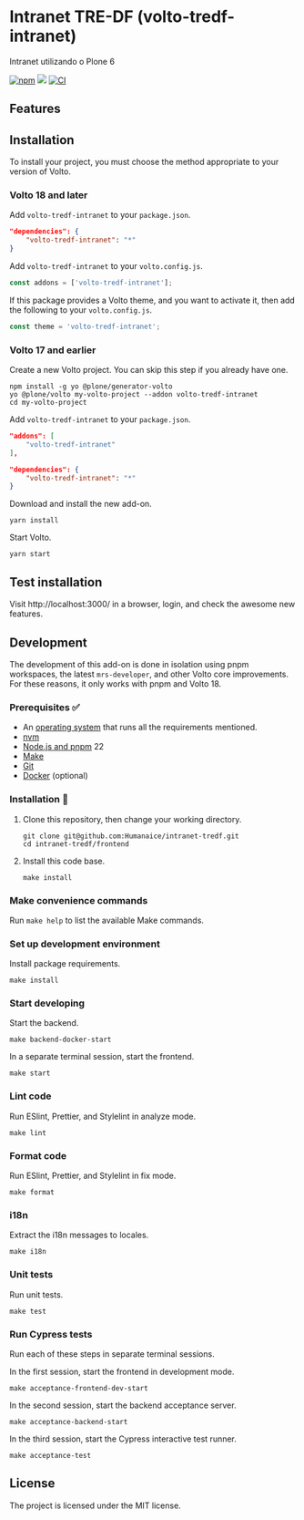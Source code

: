 # Intranet TRE-DF (volto-tredf-intranet)

Intranet utilizando o Plone 6

[![npm](https://img.shields.io/npm/v/volto-tredf-intranet)](https://www.npmjs.com/package/volto-tredf-intranet)
[![](https://img.shields.io/badge/-Storybook-ff4785?logo=Storybook&logoColor=white&style=flat-square)](https://Humanaice.github.io/volto-tredf-intranet/)
[![CI](https://github.com/Humanaice/intranet-tredf/actions/workflows/main.yml/badge.svg)](https://github.com/Humanaice/intranet-tredf/actions/workflows/main.yml)


## Features

<!-- List your awesome features here -->

## Installation

To install your project, you must choose the method appropriate to your version of Volto.


### Volto 18 and later

Add `volto-tredf-intranet` to your `package.json`.

```json
"dependencies": {
    "volto-tredf-intranet": "*"
}
```

Add `volto-tredf-intranet` to your `volto.config.js`.

```javascript
const addons = ['volto-tredf-intranet'];
```

If this package provides a Volto theme, and you want to activate it, then add the following to your `volto.config.js`.

```javascript
const theme = 'volto-tredf-intranet';
```

### Volto 17 and earlier

Create a new Volto project.
You can skip this step if you already have one.

```
npm install -g yo @plone/generator-volto
yo @plone/volto my-volto-project --addon volto-tredf-intranet
cd my-volto-project
```

Add `volto-tredf-intranet` to your `package.json`.

```JSON
"addons": [
    "volto-tredf-intranet"
],

"dependencies": {
    "volto-tredf-intranet": "*"
}
```

Download and install the new add-on.

```
yarn install
```

Start Volto.

```
yarn start
```

## Test installation

Visit http://localhost:3000/ in a browser, login, and check the awesome new features.


## Development

The development of this add-on is done in isolation using pnpm workspaces, the latest `mrs-developer`, and other Volto core improvements.
For these reasons, it only works with pnpm and Volto 18.


### Prerequisites ✅

-   An [operating system](https://6.docs.plone.org/install/create-project-cookieplone.html#prerequisites-for-installation) that runs all the requirements mentioned.
-   [nvm](https://6.docs.plone.org/install/create-project-cookieplone.html#nvm)
-   [Node.js and pnpm](https://6.docs.plone.org/install/create-project.html#node-js) 22
-   [Make](https://6.docs.plone.org/install/create-project-cookieplone.html#make)
-   [Git](https://6.docs.plone.org/install/create-project-cookieplone.html#git)
-   [Docker](https://docs.docker.com/get-started/get-docker/) (optional)

### Installation 🔧

1.  Clone this repository, then change your working directory.

    ```shell
    git clone git@github.com:Humanaice/intranet-tredf.git
    cd intranet-tredf/frontend
    ```

2.  Install this code base.

    ```shell
    make install
    ```


### Make convenience commands

Run `make help` to list the available Make commands.


### Set up development environment

Install package requirements.

```shell
make install
```

### Start developing

Start the backend.

```shell
make backend-docker-start
```

In a separate terminal session, start the frontend.

```shell
make start
```

### Lint code

Run ESlint, Prettier, and Stylelint in analyze mode.

```shell
make lint
```

### Format code

Run ESlint, Prettier, and Stylelint in fix mode.

```shell
make format
```

### i18n

Extract the i18n messages to locales.

```shell
make i18n
```

### Unit tests

Run unit tests.

```shell
make test
```

### Run Cypress tests

Run each of these steps in separate terminal sessions.

In the first session, start the frontend in development mode.

```shell
make acceptance-frontend-dev-start
```

In the second session, start the backend acceptance server.

```shell
make acceptance-backend-start
```

In the third session, start the Cypress interactive test runner.

```shell
make acceptance-test
```

## License

The project is licensed under the MIT license.
